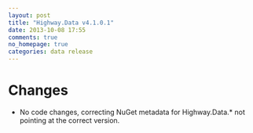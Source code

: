 ```yaml
---
layout: post
title: "Highway.Data v4.1.0.1"
date: 2013-10-08 17:55
comments: true
no_homepage: true
categories: data release
---
```


# Changes

* No code changes, correcting NuGet metadata for Highway.Data.* not pointing at the correct version.


